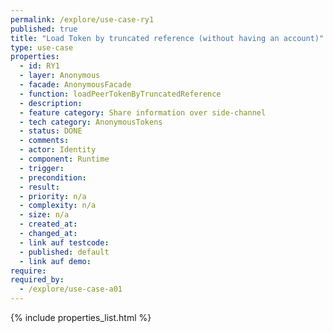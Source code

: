 ```yaml
---
permalink: /explore/use-case-ry1
published: true
title: "Load Token by truncated reference (without having an account)"
type: use-case
properties:
  - id: RY1
  - layer: Anonymous
  - facade: AnonymousFacade
  - function: loadPeerTokenByTruncatedReference
  - description:
  - feature category: Share information over side-channel
  - tech category: AnonymousTokens
  - status: DONE
  - comments:
  - actor: Identity
  - component: Runtime
  - trigger:
  - precondition:
  - result:
  - priority: n/a
  - complexity: n/a
  - size: n/a
  - created_at:
  - changed_at:
  - link auf testcode:
  - published: default
  - link auf demo:
require:
required_by:
  - /explore/use-case-a01
---
```


{% include properties_list.html %}
